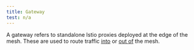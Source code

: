 ```yaml
---
title: Gateway
test: n/a
---
```


A gateway refers to standalone Istio proxies deployed at the edge of the mesh.
These are used to route traffic [into](/docs/tasks/traffic-management/ingress/) or [out of](/docs/tasks/traffic-management/egress/) the mesh.
